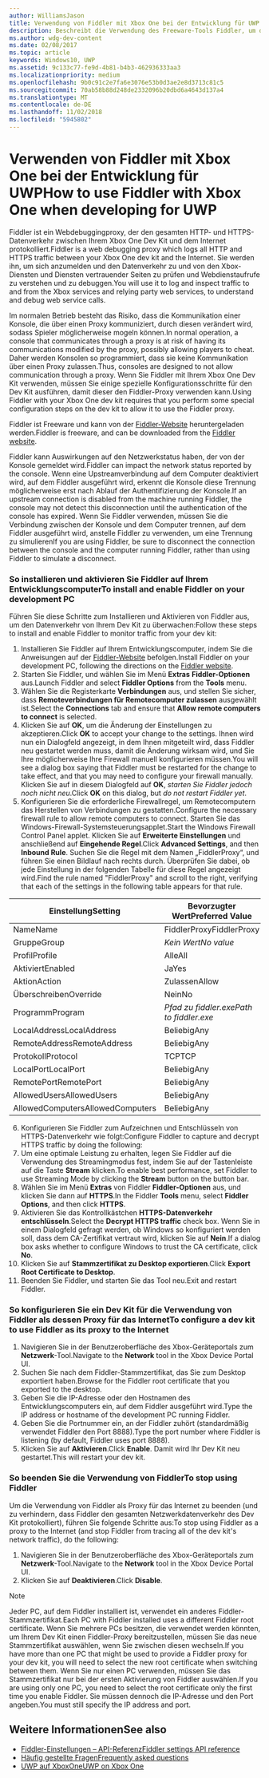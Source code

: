 ```yaml
---
author: WilliamsJason
title: Verwendung von Fiddler mit Xbox One bei der Entwicklung für UWP
description: Beschreibt die Verwendung des Freeware-Tools Fiddler, um den Netzwerkverkehr für ein Xbox One Dev Kit für UWP anzuzeigen.
ms.author: wdg-dev-content
ms.date: 02/08/2017
ms.topic: article
keywords: Windows10, UWP
ms.assetid: 9c133c77-fe9d-4b81-b4b3-462936333aa3
ms.localizationpriority: medium
ms.openlocfilehash: 9b0c91c2e7fa6e3076e53b0d3ae2e8d3713c81c5
ms.sourcegitcommit: 70ab58b88d248de2332096b20dbd6a4643d137a4
ms.translationtype: MT
ms.contentlocale: de-DE
ms.lasthandoff: 11/02/2018
ms.locfileid: "5945802"
---
```

# <a name="how-to-use-fiddler-with-xbox-one-when-developing-for-uwp"></a><span data-ttu-id="d7bd3-104">Verwenden von Fiddler mit Xbox One bei der Entwicklung für UWP</span><span class="sxs-lookup"><span data-stu-id="d7bd3-104">How to use Fiddler with Xbox One when developing for UWP</span></span>

<span data-ttu-id="d7bd3-105">Fiddler ist ein Webdebuggingproxy, der den gesamten HTTP- und HTTPS-Datenverkehr zwischen Ihrem Xbox One Dev Kit und dem Internet protokolliert.</span><span class="sxs-lookup"><span data-stu-id="d7bd3-105">Fiddler is a web debugging proxy which logs all HTTP and HTTPS traffic between your Xbox One dev kit and the Internet.</span></span> <span data-ttu-id="d7bd3-106">Sie werden ihn, um sich anzumelden und den Datenverkehr zu und von den Xbox-Diensten und Diensten vertrauender Seiten zu prüfen und Webdienstaufrufe zu verstehen und zu debuggen.</span><span class="sxs-lookup"><span data-stu-id="d7bd3-106">You will use it to log and inspect traffic to and from the Xbox services and relying party web services, to understand and debug web service calls.</span></span> 

<span data-ttu-id="d7bd3-107">Im normalen Betrieb besteht das Risiko, dass die Kommunikation einer Konsole, die über einen Proxy kommuniziert, durch diesen verändert wird, sodass Spieler möglicherweise mogeln können.</span><span class="sxs-lookup"><span data-stu-id="d7bd3-107">In normal operation, a console that communicates through a proxy is at risk of having its communications modified by the proxy, possibly allowing players to cheat.</span></span> <span data-ttu-id="d7bd3-108">Daher werden Konsolen so programmiert, dass sie keine Kommunikation über einen Proxy zulassen.</span><span class="sxs-lookup"><span data-stu-id="d7bd3-108">Thus, consoles are designed to not allow communication through a proxy.</span></span> <span data-ttu-id="d7bd3-109">Wenn Sie Fiddler mit Ihrem Xbox One Dev Kit verwenden, müssen Sie einige spezielle Konfigurationsschritte für den Dev Kit ausführen, damit dieser den Fiddler-Proxy verwenden kann.</span><span class="sxs-lookup"><span data-stu-id="d7bd3-109">Using Fiddler with your Xbox One dev kit requires that you perform some special configuration steps on the dev kit to allow it to use the Fiddler proxy.</span></span> 

<span data-ttu-id="d7bd3-110">Fiddler ist Freeware und kann von der [Fiddler-Website](http://www.fiddler2.com/fiddler2/) heruntergeladen werden.</span><span class="sxs-lookup"><span data-stu-id="d7bd3-110">Fiddler is freeware, and can be downloaded from the [Fiddler website](http://www.fiddler2.com/fiddler2/).</span></span> 

<span data-ttu-id="d7bd3-111">Fiddler kann Auswirkungen auf den Netzwerkstatus haben, der von der Konsole gemeldet wird.</span><span class="sxs-lookup"><span data-stu-id="d7bd3-111">Fiddler can impact the network status reported by the console.</span></span> <span data-ttu-id="d7bd3-112">Wenn eine Upstreamverbindung auf dem Computer deaktiviert wird, auf dem Fiddler ausgeführt wird, erkennt die Konsole diese Trennung möglicherweise erst nach Ablauf der Authentifizierung der Konsole.</span><span class="sxs-lookup"><span data-stu-id="d7bd3-112">If an upstream connection is disabled from the machine running Fiddler, the console may not detect this disconnection until the authentication of the console has expired.</span></span> <span data-ttu-id="d7bd3-113">Wenn Sie Fiddler verwenden, müssen Sie die Verbindung zwischen der Konsole und dem Computer trennen, auf dem Fiddler ausgeführt wird, anstelle Fiddler zu verwenden, um eine Trennung zu simulieren</span><span class="sxs-lookup"><span data-stu-id="d7bd3-113">If you are using Fiddler, be sure to disconnect the connection between the console and the computer running Fiddler, rather than using Fiddler to simulate a disconnect.</span></span>

### <a name="to-install-and-enable-fiddler-on-your-development-pc"></a><span data-ttu-id="d7bd3-114">So installieren und aktivieren Sie Fiddler auf Ihrem Entwicklungscomputer</span><span class="sxs-lookup"><span data-stu-id="d7bd3-114">To install and enable Fiddler on your development PC</span></span>
<span data-ttu-id="d7bd3-115">Führen Sie diese Schritte zum Installieren und Aktivieren von Fiddler aus, um den Datenverkehr von Ihrem Dev Kit zu überwachen:</span><span class="sxs-lookup"><span data-stu-id="d7bd3-115">Follow these steps to install and enable Fiddler to monitor traffic from your dev kit:</span></span>

1. <span data-ttu-id="d7bd3-116">Installieren Sie Fiddler auf Ihrem Entwicklungscomputer, indem Sie die Anweisungen auf der [Fiddler-Website](http://www.fiddler2.com/fiddler2/) befolgen.</span><span class="sxs-lookup"><span data-stu-id="d7bd3-116">Install Fiddler on your development PC, following the directions on the [Fiddler website](http://www.fiddler2.com/fiddler2/).</span></span> 
2. <span data-ttu-id="d7bd3-117">Starten Sie Fiddler, und wählen Sie im Menü **Extras** **Fiddler-Optionen** aus.</span><span class="sxs-lookup"><span data-stu-id="d7bd3-117">Launch Fiddler and select **Fiddler Options** from the **Tools** menu.</span></span> 
3. <span data-ttu-id="d7bd3-118">Wählen Sie die Registerkarte **Verbindungen** aus, und stellen Sie sicher, dass **Remoteverbindungen für Remotecomputer zulassen** ausgewählt ist.</span><span class="sxs-lookup"><span data-stu-id="d7bd3-118">Select the **Connections** tab and ensure that **Allow remote computers to connect** is selected.</span></span> 
4. <span data-ttu-id="d7bd3-119">Klicken Sie auf **OK**, um die Änderung der Einstellungen zu akzeptieren.</span><span class="sxs-lookup"><span data-stu-id="d7bd3-119">Click **OK** to accept your change to the settings.</span></span> <span data-ttu-id="d7bd3-120">Ihnen wird nun ein Dialogfeld angezeigt, in dem Ihnen mitgeteilt wird, dass Fiddler neu gestartet werden muss, damit die Änderung wirksam wird, und Sie Ihre möglicherweise Ihre Firewall manuell konfigurieren müssen.</span><span class="sxs-lookup"><span data-stu-id="d7bd3-120">You will see a dialog box saying that Fiddler must be restarted for the change to take effect, and that you may need to configure your firewall manually.</span></span> <span data-ttu-id="d7bd3-121">Klicken Sie auf in diesem Dialogfeld auf **OK**, *starten Sie Fiddler jedoch noch nicht neu*.</span><span class="sxs-lookup"><span data-stu-id="d7bd3-121">Click **OK** on this dialog, but *do not restart Fiddler yet*.</span></span>
5. <span data-ttu-id="d7bd3-122">Konfigurieren Sie die erforderliche Firewallregel, um Remotecomputern das Herstellen von Verbindungen zu gestatten.</span><span class="sxs-lookup"><span data-stu-id="d7bd3-122">Configure the necessary firewall rule to allow remote computers to connect.</span></span> <span data-ttu-id="d7bd3-123">Starten Sie das Windows-Firewall-Systemsteuerungsapplet.</span><span class="sxs-lookup"><span data-stu-id="d7bd3-123">Start the Windows Firewall Control Panel applet.</span></span> <span data-ttu-id="d7bd3-124">Klicken Sie auf **Erweiterte Einstellungen** und anschließend auf **Eingehende Regel**.</span><span class="sxs-lookup"><span data-stu-id="d7bd3-124">Click **Advanced Settings**, and then **Inbound Rule**.</span></span> <span data-ttu-id="d7bd3-125">Suchen Sie die Regel mit dem Namen „FiddlerProxy“, und führen Sie einen Bildlauf nach rechts durch. Überprüfen Sie dabei, ob jede Einstellung in der folgenden Tabelle für diese Regel angezeigt wird.</span><span class="sxs-lookup"><span data-stu-id="d7bd3-125">Find the rule named "FiddlerProxy" and scroll to the right, verifying that each of the settings in the following table appears for that rule.</span></span>
  
  | <span data-ttu-id="d7bd3-126">Einstellung</span><span class="sxs-lookup"><span data-stu-id="d7bd3-126">Setting</span></span>           | <span data-ttu-id="d7bd3-127">Bevorzugter Wert</span><span class="sxs-lookup"><span data-stu-id="d7bd3-127">Preferred Value</span></span>                |
  | ----              | ----                           |
  | <span data-ttu-id="d7bd3-128">Name</span><span class="sxs-lookup"><span data-stu-id="d7bd3-128">Name</span></span>              | <span data-ttu-id="d7bd3-129">FiddlerProxy</span><span class="sxs-lookup"><span data-stu-id="d7bd3-129">FiddlerProxy</span></span>                   |
  | <span data-ttu-id="d7bd3-130">Gruppe</span><span class="sxs-lookup"><span data-stu-id="d7bd3-130">Group</span></span>             | *<span data-ttu-id="d7bd3-131">Kein Wert</span><span class="sxs-lookup"><span data-stu-id="d7bd3-131">No value</span></span>* |
  | <span data-ttu-id="d7bd3-132">Profil</span><span class="sxs-lookup"><span data-stu-id="d7bd3-132">Profile</span></span>           | <span data-ttu-id="d7bd3-133">Alle</span><span class="sxs-lookup"><span data-stu-id="d7bd3-133">All</span></span>                            |
  | <span data-ttu-id="d7bd3-134">Aktiviert</span><span class="sxs-lookup"><span data-stu-id="d7bd3-134">Enabled</span></span>           | <span data-ttu-id="d7bd3-135">Ja</span><span class="sxs-lookup"><span data-stu-id="d7bd3-135">Yes</span></span>                            |
  | <span data-ttu-id="d7bd3-136">Aktion</span><span class="sxs-lookup"><span data-stu-id="d7bd3-136">Action</span></span>            | <span data-ttu-id="d7bd3-137">Zulassen</span><span class="sxs-lookup"><span data-stu-id="d7bd3-137">Allow</span></span>                          |
  | <span data-ttu-id="d7bd3-138">Überschreiben</span><span class="sxs-lookup"><span data-stu-id="d7bd3-138">Override</span></span>          | <span data-ttu-id="d7bd3-139">Nein</span><span class="sxs-lookup"><span data-stu-id="d7bd3-139">No</span></span>                             |
  | <span data-ttu-id="d7bd3-140">Programm</span><span class="sxs-lookup"><span data-stu-id="d7bd3-140">Program</span></span>           | *<span data-ttu-id="d7bd3-141">Pfad zu fiddler.exe</span><span class="sxs-lookup"><span data-stu-id="d7bd3-141">Path to fiddler.exe</span></span>*          |
  | <span data-ttu-id="d7bd3-142">LocalAddress</span><span class="sxs-lookup"><span data-stu-id="d7bd3-142">LocalAddress</span></span>      | <span data-ttu-id="d7bd3-143">Beliebig</span><span class="sxs-lookup"><span data-stu-id="d7bd3-143">Any</span></span>                            |
  | <span data-ttu-id="d7bd3-144">RemoteAddress</span><span class="sxs-lookup"><span data-stu-id="d7bd3-144">RemoteAddress</span></span>     | <span data-ttu-id="d7bd3-145">Beliebig</span><span class="sxs-lookup"><span data-stu-id="d7bd3-145">Any</span></span>                            |
  | <span data-ttu-id="d7bd3-146">Protokoll</span><span class="sxs-lookup"><span data-stu-id="d7bd3-146">Protocol</span></span>          | <span data-ttu-id="d7bd3-147">TCP</span><span class="sxs-lookup"><span data-stu-id="d7bd3-147">TCP</span></span>                            |
  | <span data-ttu-id="d7bd3-148">LocalPort</span><span class="sxs-lookup"><span data-stu-id="d7bd3-148">LocalPort</span></span>         | <span data-ttu-id="d7bd3-149">Beliebig</span><span class="sxs-lookup"><span data-stu-id="d7bd3-149">Any</span></span>                            |
  | <span data-ttu-id="d7bd3-150">RemotePort</span><span class="sxs-lookup"><span data-stu-id="d7bd3-150">RemotePort</span></span>        | <span data-ttu-id="d7bd3-151">Beliebig</span><span class="sxs-lookup"><span data-stu-id="d7bd3-151">Any</span></span>                            |
  | <span data-ttu-id="d7bd3-152">AllowedUsers</span><span class="sxs-lookup"><span data-stu-id="d7bd3-152">AllowedUsers</span></span>      | <span data-ttu-id="d7bd3-153">Beliebig</span><span class="sxs-lookup"><span data-stu-id="d7bd3-153">Any</span></span>                            |
  | <span data-ttu-id="d7bd3-154">AllowedComputers</span><span class="sxs-lookup"><span data-stu-id="d7bd3-154">AllowedComputers</span></span>  | <span data-ttu-id="d7bd3-155">Beliebig</span><span class="sxs-lookup"><span data-stu-id="d7bd3-155">Any</span></span>                            |


6. <span data-ttu-id="d7bd3-156">Konfigurieren Sie Fiddler zum Aufzeichnen und Entschlüsseln von HTTPS-Datenverkehr wie folgt:</span><span class="sxs-lookup"><span data-stu-id="d7bd3-156">Configure Fiddler to capture and decrypt HTTPS traffic by doing the following:</span></span>
  1. <span data-ttu-id="d7bd3-157">Um eine optimale Leistung zu erhalten, legen Sie Fiddler auf die Verwendung des Streamingmodus fest, indem Sie auf der Tastenleiste auf die Taste **Stream** klicken.</span><span class="sxs-lookup"><span data-stu-id="d7bd3-157">To enable best performance, set Fiddler to use Streaming Mode by clicking the **Stream** button on the button bar.</span></span>
  2. <span data-ttu-id="d7bd3-158">Wählen Sie im Menü **Extras** von Fiddler **Fiddler-Optionen** aus, und klicken Sie dann auf **HTTPS**.</span><span class="sxs-lookup"><span data-stu-id="d7bd3-158">In the Fiddler **Tools** menu, select **Fiddler Options**, and then click **HTTPS**.</span></span>
  3. <span data-ttu-id="d7bd3-159">Aktivieren Sie das Kontrollkästchen **HTTPS-Datenverkehr entschlüsseln**.</span><span class="sxs-lookup"><span data-stu-id="d7bd3-159">Select the **Decrypt HTTPS traffic** check box.</span></span> <span data-ttu-id="d7bd3-160">Wenn Sie in einem Dialogfeld gefragt werden, ob Windows so konfiguriert werden soll, dass dem CA-Zertifikat vertraut wird, klicken Sie auf **Nein**.</span><span class="sxs-lookup"><span data-stu-id="d7bd3-160">If a dialog box asks whether to configure Windows to trust the CA certificate, click **No**.</span></span>
  4. <span data-ttu-id="d7bd3-161">Klicken Sie auf **Stammzertifikat zu Desktop exportieren**.</span><span class="sxs-lookup"><span data-stu-id="d7bd3-161">Click **Export Root Certificate to Desktop**.</span></span>
7. <span data-ttu-id="d7bd3-162">Beenden Sie Fiddler, und starten Sie das Tool neu.</span><span class="sxs-lookup"><span data-stu-id="d7bd3-162">Exit and restart Fiddler.</span></span>

### <a name="to-configure-a-dev-kit-to-use-fiddler-as-its-proxy-to-the-internet"></a><span data-ttu-id="d7bd3-163">So konfigurieren Sie ein Dev Kit für die Verwendung von Fiddler als dessen Proxy für das Internet</span><span class="sxs-lookup"><span data-stu-id="d7bd3-163">To configure a dev kit to use Fiddler as its proxy to the Internet</span></span>

1. <span data-ttu-id="d7bd3-164">Navigieren Sie in der Benutzeroberfläche des Xbox-Geräteportals zum **Netzwerk**-Tool.</span><span class="sxs-lookup"><span data-stu-id="d7bd3-164">Navigate to the **Network** tool in the Xbox Device Portal UI.</span></span>
2. <span data-ttu-id="d7bd3-165">Suchen Sie nach dem Fiddler-Stammzertifikat, das Sie zum Desktop exportiert haben.</span><span class="sxs-lookup"><span data-stu-id="d7bd3-165">Browse for the Fiddler root certificate that you exported to the desktop.</span></span> 
3. <span data-ttu-id="d7bd3-166">Geben Sie die IP-Adresse oder den Hostnamen des Entwicklungscomputers ein, auf dem Fiddler ausgeführt wird.</span><span class="sxs-lookup"><span data-stu-id="d7bd3-166">Type the IP address or hostname of the development PC running Fiddler.</span></span>
4. <span data-ttu-id="d7bd3-167">Geben Sie die Portnummer ein, an der Fiddler zuhört (standardmäßig verwendet Fiddler den Port 8888).</span><span class="sxs-lookup"><span data-stu-id="d7bd3-167">Type the port number where Fiddler is listening (by default, Fiddler uses port 8888).</span></span> 
5. <span data-ttu-id="d7bd3-168">Klicken Sie auf **Aktivieren**.</span><span class="sxs-lookup"><span data-stu-id="d7bd3-168">Click **Enable**.</span></span> <span data-ttu-id="d7bd3-169">Damit wird Ihr Dev Kit neu gestartet.</span><span class="sxs-lookup"><span data-stu-id="d7bd3-169">This will restart your dev kit.</span></span>

### <a name="to-stop-using-fiddler"></a><span data-ttu-id="d7bd3-170">So beenden Sie die Verwendung von Fiddler</span><span class="sxs-lookup"><span data-stu-id="d7bd3-170">To stop using Fiddler</span></span>
<span data-ttu-id="d7bd3-171">Um die Verwendung von Fiddler als Proxy für das Internet zu beenden (und zu verhindern, dass Fiddler den gesamten Netzwerkdatenverkehr des Dev Kit protokolliert), führen Sie folgende Schritte aus:</span><span class="sxs-lookup"><span data-stu-id="d7bd3-171">To stop using Fiddler as a proxy to the Internet (and stop Fiddler from tracing all of the dev kit's network traffic), do the following:</span></span>

1. <span data-ttu-id="d7bd3-172">Navigieren Sie in der Benutzeroberfläche des Xbox-Geräteportals zum **Netzwerk**-Tool.</span><span class="sxs-lookup"><span data-stu-id="d7bd3-172">Navigate to the **Network** tool in the Xbox Device Portal UI.</span></span>
2. <span data-ttu-id="d7bd3-173">Klicken Sie auf **Deaktivieren**.</span><span class="sxs-lookup"><span data-stu-id="d7bd3-173">Click **Disable**.</span></span>

> [!NOTE]
> <span data-ttu-id="d7bd3-174">Jeder PC, auf dem Fiddler installiert ist, verwendet ein anderes Fiddler-Stammzertifikat.</span><span class="sxs-lookup"><span data-stu-id="d7bd3-174">Each PC with Fiddler installed uses a different Fiddler root certificate.</span></span> <span data-ttu-id="d7bd3-175">Wenn Sie mehrere PCs besitzen, die verwendet werden könnten, um Ihrem Dev Kit einen Fiddler-Proxy bereitzustellen, müssen Sie das neue Stammzertifikat auswählen, wenn Sie zwischen diesen wechseln.</span><span class="sxs-lookup"><span data-stu-id="d7bd3-175">If you have more than one PC that might be used to provide a Fiddler proxy for your dev kit, you will need to select the new root certificate when switching between them.</span></span> <span data-ttu-id="d7bd3-176">Wenn Sie nur einen PC verwenden, müssen Sie das Stammzertifikat nur bei der ersten Aktivierung von Fiddler auswählen.</span><span class="sxs-lookup"><span data-stu-id="d7bd3-176">If you are using only one PC, you need to select the root certificate only the first time you enable Fiddler.</span></span> <span data-ttu-id="d7bd3-177">Sie müssen dennoch die IP-Adresse und den Port angeben.</span><span class="sxs-lookup"><span data-stu-id="d7bd3-177">You must still specify the IP address and port.</span></span>

## <a name="see-also"></a><span data-ttu-id="d7bd3-178">Weitere Informationen</span><span class="sxs-lookup"><span data-stu-id="d7bd3-178">See also</span></span>
- [<span data-ttu-id="d7bd3-179">Fiddler-Einstellungen – API-Referenz</span><span class="sxs-lookup"><span data-stu-id="d7bd3-179">Fiddler settings API reference</span></span>](wdp-fiddler-api.md)
- [<span data-ttu-id="d7bd3-180">Häufig gestellte Fragen</span><span class="sxs-lookup"><span data-stu-id="d7bd3-180">Frequently asked questions</span></span>](frequently-asked-questions.md)
- [<span data-ttu-id="d7bd3-181">UWP auf XboxOne</span><span class="sxs-lookup"><span data-stu-id="d7bd3-181">UWP on Xbox One</span></span>](index.md)



